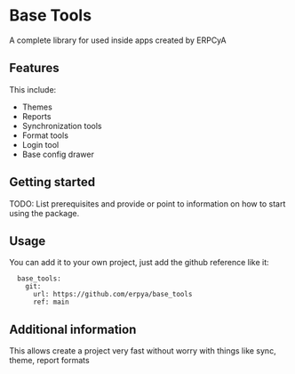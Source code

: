 # Base Tools

A complete library for used inside apps created by ERPCyA

## Features

This include:

- Themes
- Reports
- Synchronization tools
- Format tools
- Login tool
- Base config drawer

## Getting started

TODO: List prerequisites and provide or point to information on how to
start using the package.

## Usage

You can add it to your own project, just add the github reference like it:
```
  base_tools:
    git:
      url: https://github.com/erpya/base_tools
      ref: main
```

## Additional information

This allows create a project very fast without worry with things like sync, theme, report formats